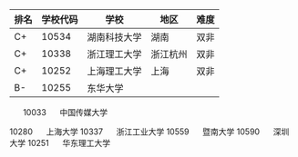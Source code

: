 
| 排名  | 学校代码  | 学校     | 地区   | 难度  |
| --- | ----- | ------ | ---- | --- |
| C+  | 10534 | 湖南科技大学 | 湖南   | 双非  |
| C+  | 10338 | 浙江理工大学 | 浙江杭州 | 双非  |
| C+  | 10252 | 上海理工大学 | 上海   | 双非  |
| B-  | 10255 | 东华大学   |      |     |
     
10033      中国传媒大学

10280      上海大学
10337      浙江工业大学
10559      暨南大学
10590      深圳大学
10251      华东理工大学